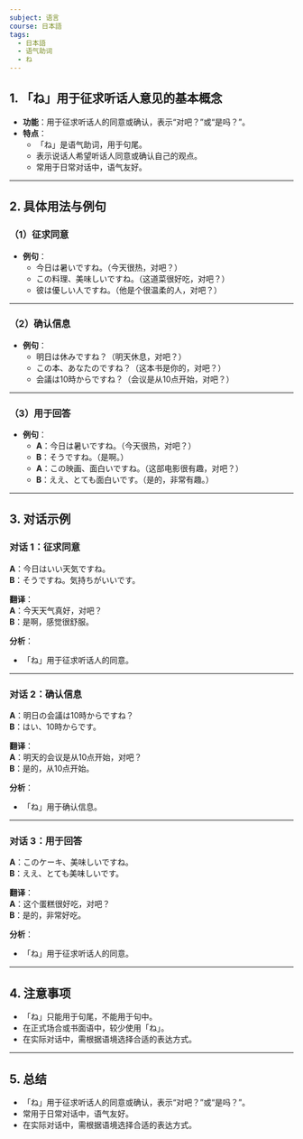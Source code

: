 ```yaml
---
subject: 语言
course: 日本語
tags:
  - 日本語
  - 语气助词
  - ね
---
```


## 1. **「ね」用于征求听话人意见的基本概念**

- **功能**：用于征求听话人的同意或确认，表示“对吧？”或“是吗？”。
- **特点**：
  - 「ね」是语气助词，用于句尾。
  - 表示说话人希望听话人同意或确认自己的观点。
  - 常用于日常对话中，语气友好。

---

## 2. **具体用法与例句**

### （1）**征求同意**
- **例句**：
  - 今日は暑いですね。（今天很热，对吧？）
  - この料理、美味しいですね。（这道菜很好吃，对吧？）
  - 彼は優しい人ですね。（他是个很温柔的人，对吧？）

---

### （2）**确认信息**
- **例句**：
  - 明日は休みですね？（明天休息，对吧？）
  - この本、あなたのですね？（这本书是你的，对吧？）
  - 会議は10時からですね？（会议是从10点开始，对吧？）

---

### （3）**用于回答**
- **例句**：
  - **A**：今日は暑いですね。（今天很热，对吧？）
  - **B**：そうですね。（是啊。）
  - **A**：この映画、面白いですね。（这部电影很有趣，对吧？）
  - **B**：ええ、とても面白いです。（是的，非常有趣。）

---

## 3. **对话示例**

### 对话 1：征求同意
**A**：今日はいい天気ですね。  
**B**：そうですね。気持ちがいいです。

**翻译**：  
**A**：今天天气真好，对吧？  
**B**：是啊，感觉很舒服。

**分析**：
- 「ね」用于征求听话人的同意。

---

### 对话 2：确认信息
**A**：明日の会議は10時からですね？  
**B**：はい、10時からです。

**翻译**：  
**A**：明天的会议是从10点开始，对吧？  
**B**：是的，从10点开始。

**分析**：
- 「ね」用于确认信息。

---

### 对话 3：用于回答
**A**：このケーキ、美味しいですね。  
**B**：ええ、とても美味しいです。

**翻译**：  
**A**：这个蛋糕很好吃，对吧？  
**B**：是的，非常好吃。

**分析**：
- 「ね」用于征求听话人的同意。

---

## 4. **注意事项**
- 「ね」只能用于句尾，不能用于句中。
- 在正式场合或书面语中，较少使用「ね」。
- 在实际对话中，需根据语境选择合适的表达方式。

---

## 5. **总结**
- 「ね」用于征求听话人的同意或确认，表示“对吧？”或“是吗？”。
- 常用于日常对话中，语气友好。
- 在实际对话中，需根据语境选择合适的表达方式。